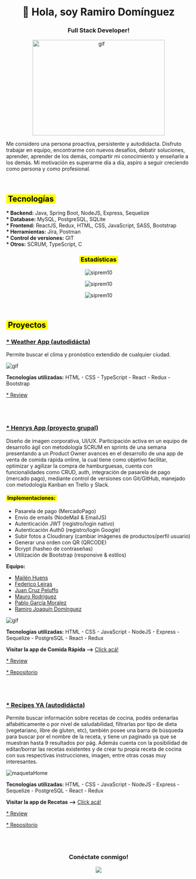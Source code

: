 <!-- principal title -->
<h1 align="center">👋 Hola, soy Ramiro Domínguez</h1>
<!-- principal subtitle -->
<h3 align="center">Full Stack Developer!</h3>
<!-- principal img -->
<p align="center"><img src="https://res.cloudinary.com/henrysburgers/image/upload/v1660619757/github/5083e0a2a7dcaae07c142e8b87036a27_rno1rv.gif" alt="gif" width="360" height="260"/><p>
 
 Me considero una persona proactiva, persistente y autodidacta. Disfruto trabajar en equipo, encontrarme con nuevos desafíos, debatir soluciones, aprender, aprender de los demás, compartir mi conocimiento y enseñarle a los demás. Mi motivación es superarme día a día, aspiro a seguir creciendo como persona y como profesional.
 
 <br/> <!-- 1 espacio -->
 
  <!-- subtitle -->
 <h2 align="left"><mark>&nbsp;Tecnologías&nbsp;</mark></h3>
 <b>* Backend:</b> Java, Spring Boot, NodeJS, Express, Sequelize
 <br/> <!-- 1 espacio -->
 <b>* Database:</b> MySQL, PostgreSQL, SQLite
 <br/> <!-- 1 espacio -->
 <b>* Frontend:</b> ReactJS, Redux, HTML, CSS, JavaScript, SASS, Bootstrap
 <br/> <!-- 1 espacio -->
 <b>* Herramientas:</b> Jira, Postman
 <br/> <!-- 1 espacio -->
 <b>* Control de versiones:</b> GIT
 <br/> <!-- 1 espacio -->
 <b>* Otros:</b> SCRUM, TypeScript, C

 
 <!-- subtitle -->
<h3 align="center"><mark>&nbsp;Estadísticas&nbsp;</mark></h3>

<!-- stats de github -->
<p align="center"> <img src="https://github-readme-stats.vercel.app/api?username=siprem10&hide_border=false&include_all_commits=true&count_private=true" alt="siprem10" /><p>
 
<p align="center"> <img src="https://github-readme-streak-stats.herokuapp.com/?user=siprem10&hide_border=false" alt="siprem10" /><p>
 
<p align="center"> <img src="https://github-readme-stats.vercel.app/api/top-langs/?username=siprem10&hide_border=false&include_all_commits=false&count_private=false&layout=compact" alt="siprem10" /><p>

 <br/><!-- 1 espacio -->
 
 <!-- subtitle -->
 <h2 align="left"><mark>&nbsp;Proyectos&nbsp;</mark></h3>
 
  <!-- title project 01 -->
 <h3 align="left"><a href="https://weather-app-rosy-zeta.vercel.app/" target="_blank" rel="noreferrer">* Weather App (autodidácta)</a></h3>
 
  <!-- descript -->
Permite buscar el clima y pronóstico extendido de cualquier ciudad.
<!-- img -->
<p align="left"><img src="https://res.cloudinary.com/henrysburgers/image/upload/v1666298585/github/1_e4rm7n.png" alt="gif" width="fit-content"/><p>

 <b>Tecnologías utilizadas:</b> HTML - CSS - TypeScript - React - Redux - Bootstrap
 
  <!-- link review -->
 <a href="https://youtu.be/sPvVBmdgrA4" target="_blank" rel="noreferrer">* Review</a>

 <br/><br/> <!-- 2 espacios -->

 <!-- title project 02 -->
 <h3 align="left"><a href="https://henrys-app.vercel.app/" target="_blank" rel="noreferrer">* Henrys App (proyecto grupal)</a></h3>
 
  <!-- descript -->
Diseño de imagen corporativa, UI/UX. Participación activa en un equipo de desarrollo ágil con metodología SCRUM en sprints de una semana presentando a un Product Owner avances en el desarrollo de una app de venta de comida rápida online, la cual tiene como objetivo facilitar, optimizar y agilizar la compra de hamburguesas, cuenta con funcionalidades como CRUD, auth, integración de pasarela de pago (mercado pago), mediante control de versiones con Git/GitHub, manejado con metodología Kanban en Trello y Slack.
 
 <h4 align="left"><mark>&nbsp;Implementaciones:&nbsp;</mark></h4>
 
* Pasarela de pago (MercadoPago)
* Envio de emails (NodeMail & EmailJS)
* Autenticación JWT (registro/login nativo)
* Autenticación Auth0 (registro/login Google)
* Subir fotos a Cloudinary (cambiar imágenes de productos/perfil usuario)
* Generar una orden con QR (QRCODE)
* Bcrypt (hasheo de contraseñas)
* Utilización de Bootstrap (responsive & estilos)

<b>Equipo:</b>
* <a href="https://github.com/mabhyHs" target="_blank" rel="noreferrer">Mailén Huens</a>
* <a href="https://github.com/FLeiras" target="_blank" rel="noreferrer">Federico Leiras</a>
* <a href="https://github.com/PJuanCruz" target="_blank" rel="noreferrer">Juan Cruz Peluffo</a>
* <a href="https://github.com/maurorodriguez" target="_blank" rel="noreferrer">Mauro Rodriguez</a>
* <a href="https://github.com/pablogarciamoralez" target="_blank" rel="noreferrer">Pablo García Moralez</a>
* <a href="https://github.com/siprem10" target="_blank" rel="noreferrer">Ramiro Joaquín Domínguez</a>

 <!-- img -->
<p align="left"><img src="https://res.cloudinary.com/henrysburgers/image/upload/v1660810115/github/68747470733a2f2f7265732e636c6f7564696e6172792e636f6d2f647a34656a6c34796d2f696d6167652f75706c6f61642f76313636303636373838332f446973652543332542316f5f73696e5f7425433325414474756c6f5f335f6239776a6f652e676966_l7glbs.gif" alt="gif" width="fit-content"/><p>
  
 <b>Tecnologías utilizadas:</b> HTML - CSS - JavaScript - NodeJS - Express - Sequelize - PostgreSQL - React - Redux

 <!-- msg -->
 <b>Visitar la app de Comida Rápida --></b>
 <a href="https://henrys-app.vercel.app/" target="_blank" rel="noreferrer">Clíck acá!</a>
 
 <!-- link review -->
 <a href="https://www.youtube.com/watch?v=WN5D9ic8_XY" target="_blank" rel="noreferrer">* Review</a>
 
 <!-- link repo -->
 <a href="https://github.com/mabhyHs/Henrys-app" target="_blank" rel="noreferrer">* Repositorio</a>
 
 <br/><br/> <!-- 2 espacios -->
 
 <!-- title project 03 -->
 <h3 align="left"><a href="https://pi-food-deploy-eight.vercel.app/" target="_blank" rel="noreferrer">* Recipes YA (autodidácta)</a></h3>
 
  <!-- descript -->
Permite buscar información sobre recetas de cocina, podés ordenarlas alfabéticamente o por nivel de saludabilidad, filtrarlas por tipo de dieta (vegetariano, libre de gluten, etc), también posee una barra de búsqueda para buscar por el nombre de la receta, y tiene un paginado ya que se muestran hasta 9 resultados por pág. Además cuenta con la posibilidad de editar/borrar las recetas existentes y de crear tu propia receta de cocina con sus respectivas instrucciones, imagen, entre otras cosas muy interesantes.
 
<!-- img -->
 ![maquetaHome](https://res.cloudinary.com/henrysburgers/image/upload/v1660621580/github/Captura_de_pantalla_de_2022-08-16_00-45-41_xmh9j7.png)
 
 <b>Tecnologías utilizadas:</b> HTML - CSS - JavaScript - NodeJS - Express - Sequelize - PostgreSQL - React - Redux

 <!-- msg -->
 <b>Visitar la app de Recetas --></b>
 <a href="https://pi-food-deploy-eight.vercel.app/" target="_blank" rel="noreferrer">Clíck acá!</a>
 
 <!-- link review -->
 <a href="https://www.youtube.com/watch?v=qVuw29yqahw" target="_blank" rel="noreferrer">* Review</a>
 
 <!-- link repo -->
 <a href="https://github.com/siprem10/pi-food-deploy" target="_blank" rel="noreferrer">* Repositorio</a>
 
  <!-- project finish -->
 <h2></h3>
 
 <br/><!-- 1 espacio -->

 <h3 align="center">Conéctate conmigo!</h3>
 <p align="center">
 <a href="https://www.linkedin.com/in/rami-dominguez-full-stack/" target="_blank" rel="noreferrer"><img align="center" src="https://res.cloudinary.com/henrysburgers/image/upload/v1660623438/github/linkedin-min_x8lbqa.png" /></a>
 </p>
